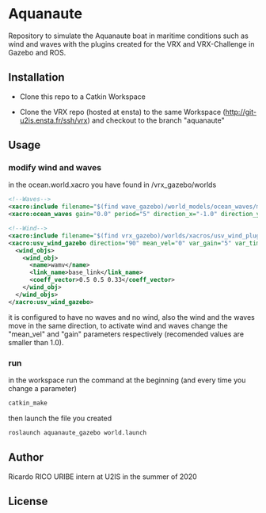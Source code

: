 # Aquanaute

Repository to simulate the Aquanaute boat in maritime conditions such as wind and waves with the plugins created for the VRX and VRX-Challenge in Gazebo and ROS.

## Installation

* Clone this repo to a Catkin Workspace

* Clone the VRX repo (hosted at ensta) to the same Workspace (http://git-u2is.ensta.fr/ssh/vrx) and checkout to the branch "aquanaute"

## Usage
### modify wind and waves
  in the ocean.world.xacro you have found in /vrx_gazebo/worlds
  ```xml
  <!--Waves-->
  <xacro:include filename="$(find wave_gazebo)/world_models/ocean_waves/model.xacro"/>
  <xacro:ocean_waves gain="0.0" period="5" direction_x="-1.0" direction_y="0.0" angle="0.0"/>

  <!--Wind-->
  <xacro:include filename="$(find vrx_gazebo)/worlds/xacros/usv_wind_plugin.xacro"/>
  <xacro:usv_wind_gazebo direction="90" mean_vel="0" var_gain="5" var_time="1">
    <wind_objs>
      <wind_obj>
        <name>wamv</name>
        <link_name>base_link</link_name>
        <coeff_vector>0.5 0.5 0.33</coeff_vector>
      </wind_obj>
    </wind_objs>
  </xacro:usv_wind_gazebo>
  ```
  it is configured to have no waves and no wind, also the wind and the waves move in the same direction, to activate wind and waves change the "mean_vel" and "gain" parameters respectively (recomended values are smaller than 1.0).

### run
in the workspace run the command at the beginning (and every time you change a parameter)

  ```bash
  catkin_make
  ```

then launch the file you created

  ```bash
  roslaunch aquanaute_gazebo world.launch
  ```
## Author
Ricardo RICO URIBE intern at U2IS in the summer of 2020

## License


